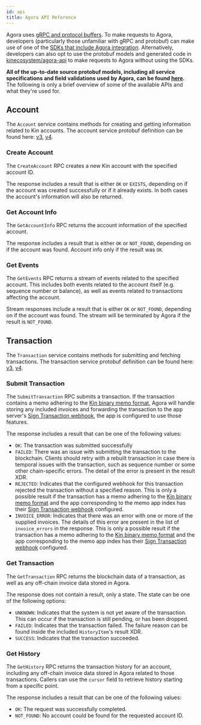 ```yaml
---
id: api
title: Agora API Reference
---
```


Agora uses [gRPC and protocol buffers](https://grpc.io/docs/what-is-grpc/introduction/). To make requests to Agora, developers (particularly those unfamiliar with gRPC and protobuf) can make use of one of the [SDKs that include Agora integration](/intro#available-sdks). Alternatively, developers can also opt to use the protobuf models and generated code in [kinecosystem/agora-api](http://github.com/kinecosystem/agora-api) to make requests to Agora without using the SDKs. 

**All of the up-to-date source protobuf models, including all service specifications and field validations used by Agora, can be found [here](https://github.com/kinecosystem/agora-api/tree/master/proto).** The following is only a brief overview of some of the available APIs and what they're used for.

## Account

The `Account` service contains methods for creating and getting information related to Kin accounts. The account service protobuf definition can be found here: [v3](https://github.com/kinecosystem/agora-api/blob/master/proto/account/v3/account_service.proto), [v4](https://github.com/kinecosystem/agora-api/blob/master/proto/account/v4/account_service.proto).

### Create Account

The `CreateAccount` RPC creates a new Kin account with the specified account ID. 

The response includes a result that is either `OK` or `EXISTS`, depending on if the account was created successfully or if it already exists. In both cases the account's information will also be returned.

### Get Account Info

The `GetAccountInfo` RPC returns the account information of the specified account. 

The response includes a result that is either `OK` or `NOT_FOUND`, depending on if the account was found. Account info only if the result was `OK`.

### Get Events

The `GetEvents` RPC returns a stream of events related to the specified account. This includes both events related to the account itself (e.g. sequence number or balance), as well as events related to transactions affecting the account. 

Stream responses include a result that is either `OK` or `NOT_FOUND`, depending on if the account was found. The stream will be terminated by Agora if the result is `NOT_FOUND`.

## Transaction

The `Transaction` service contains methods for submitting and fetching transactions. The transaction service protobuf definition can be found here: [v3](https://github.com/kinecosystem/agora-api/blob/master/proto/transaction/v3/transaction_service.proto), [v4](https://github.com/kinecosystem/agora-api/blob/master/proto/transaction/v4/transaction_service.proto).

### Submit Transaction

The `SubmitTransaction` RPC submits a transaction. If the transaction contains a memo adhering to the [Kin binary memo format](/how-it-works#kin-binary-memo-format), Agora will handle storing any included invoices and forwarding the transaction to the app server's [Sign Transaction webhook](/how-it-works#sign-transaction), the app is configured to use those features.

The response includes a result that can be one of the following values:

- `OK`: The transaction was submitted successfully
- `FAILED`: There was an issue with submitting the transaction to the blockchain. Clients should retry with a rebuilt transaction in case there is temporal issues with the transaction, such as sequence number or some other chain-specific errors. The detail of the error is present in the result XDR.
- `REJECTED`: Indicates that the configured webhook for this transaction rejected the transaction without a specified reason. This is only a possible result if the transaction has a memo adhering to the [Kin binary memo format](/how-it-works#kin-binary-memo-format) and the app corresponding to the memo app index has their [Sign Transaction webhook](/how-it-works#sign-transaction) configured.
- `INVOICE_ERROR`: Indicates that there was an error with one or more of the supplied invoices. The details of this error are present in the list of `invoice_errors` in the response. This is only a possible result if the transaction has a memo adhering to the [Kin binary memo format](/how-it-works#kin-binary-memo-format) and the app corresponding to the memo app index has their [Sign Transaction webhook](/how-it-works#sign-transaction) configured.

### Get Transaction

The `GetTransaction` RPC returns the blockchain data of a transaction, as well as any off-chain invoice data stored in Agora. 

The response does not contain a result, only a state. The state can be one of the following options:

- `UNKNOWN`: Indicates that the system is not yet aware of the transaction. This can occur if the transaction is still pending, or has been dropped.
- `FAILED`: Indicates that the transaction failed. The failure reason can be found inside the included `HistoryItem`'s result XDR.
- `SUCCESS`: Indicates that the transaction succeeded.

### Get History

The `GetHistory` RPC returns the transaction history for an account, including any off-chain invoice data stored in Agora related to those transactions. Callers can use the `cursor` field to retrieve history starting from a specific point.

The response includes a result that can be one of the following values:

- `OK`: The request was successfully completed.
- `NOT_FOUND`: No account could be found for the requested account ID.
